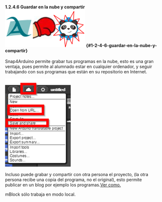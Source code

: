 #### 1.2.4.6 Guardar en la nube y compartir![](/images/image19.png) {#1-2-4-6-guardar-en-la-nube-y-compartir}

Snap4Arduino permite grabar tus programas en la nube, esto es una gran ventaja, pues permite al alumnado estar en cualquier ordenador, y seguir trabajando con sus programas que están en su repositorio en Internet.

![](/images/image32.png)

Incluso puede grabar y compartir con otra persona el proyecto, (la otra persona recibe una copia del programa, no el original), esto permite publicar en un blog por ejemplo los programas.[Ver como.](https://www.google.com/url?q=https://youtu.be/rcnGCMbYJBY&sa=D&ust=1513946282833000&usg=AFQjCNGXgV9jzZl4seU-0Xb5F_OfSFdG8A)

mBlock sólo trabaja en modo local.

